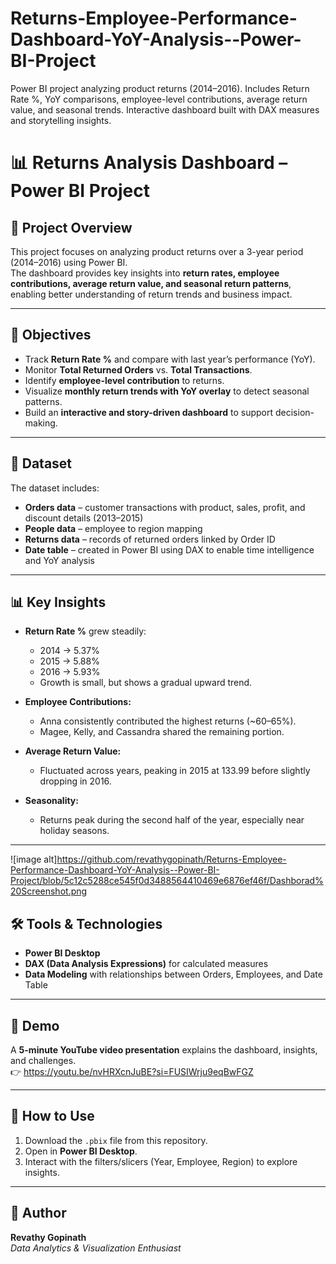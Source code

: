 # Returns-Employee-Performance-Dashboard-YoY-Analysis--Power-BI-Project
Power BI project analyzing product returns (2014–2016). Includes Return Rate %, YoY comparisons, employee-level contributions, average return value, and seasonal trends. Interactive dashboard built with DAX measures and storytelling insights.
# 📊 Returns Analysis Dashboard – Power BI Project

## 📌 Project Overview
This project focuses on analyzing product returns over a 3-year period (2014–2016) using Power BI.  
The dashboard provides key insights into **return rates, employee contributions, average return value, and seasonal return patterns**, enabling better understanding of return trends and business impact.

---

## 🎯 Objectives
- Track **Return Rate %** and compare with last year’s performance (YoY).  
- Monitor **Total Returned Orders** vs. **Total Transactions**.  
- Identify **employee-level contribution** to returns.  
- Visualize **monthly return trends with YoY overlay** to detect seasonal patterns.  
- Build an **interactive and story-driven dashboard** to support decision-making.

---

## 📂 Dataset  
The dataset includes:  
- **Orders data** – customer transactions with product, sales, profit, and discount details (2013–2015)  
- **People data** – employee to region mapping  
- **Returns data** – records of returned orders linked by Order ID  
- **Date table** – created in Power BI using DAX to enable time intelligence and YoY analysis  


---

## 📊 Key Insights
- **Return Rate %** grew steadily:  
  - 2014 → 5.37%  
  - 2015 → 5.88%  
  - 2016 → 5.93%  
  - Growth is small, but shows a gradual upward trend.  

- **Employee Contributions:**  
  - Anna consistently contributed the highest returns (~60–65%).  
  - Magee, Kelly, and Cassandra shared the remaining portion.  

- **Average Return Value:**  
  - Fluctuated across years, peaking in 2015 at 133.99 before slightly dropping in 2016.  

- **Seasonality:**  
  - Returns peak during the second half of the year, especially near holiday seasons.  

---
![image alt]https://github.com/revathygopinath/Returns-Employee-Performance-Dashboard-YoY-Analysis--Power-BI-Project/blob/5c12c5288ce545f0d3488564410469e6876ef46f/Dashborad%20Screenshot.png








## 🛠 Tools & Technologies
- **Power BI Desktop**  
- **DAX (Data Analysis Expressions)** for calculated measures  
- **Data Modeling** with relationships between Orders, Employees, and Date Table  


---

## 🎥 Demo
A **5-minute YouTube video presentation** explains the dashboard, insights, and challenges.  
👉 https://youtu.be/nvHRXcnJuBE?si=FUSIWrju9eqBwFGZ

---

## 🚀 How to Use
1. Download the `.pbix` file from this repository.  
2. Open in **Power BI Desktop**.  
3. Interact with the filters/slicers (Year, Employee, Region) to explore insights.  

---

## 📌 Author
**Revathy Gopinath**  
*Data Analytics & Visualization Enthusiast*  
